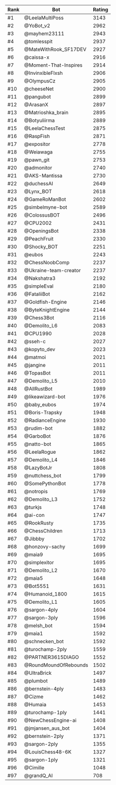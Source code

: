 Rank|Bot|Rating
---|---|---
#1|@LeelaMultiPoss|3143
#2|@YoBot_v2|2962
#3|@mayhem23111|2943
#4|@tomlesspit|2937
#5|@MateWithRook_SF17DEV|2927
#6|@caissa-x|2916
#7|@Moment-That-Inspires|2914
#8|@InvinxibleFlxsh|2906
#9|@OlympusCz|2905
#10|@cheeseNet|2900
#11|@pangubot|2899
#12|@ArasanX|2897
#13|@Matrioshka_brain|2895
#14|@Botyuliirma|2889
#15|@LeelaChessTest|2875
#16|@RaspFish|2871
#17|@expositor|2778
#18|@Weiawaga|2755
#19|@pawn_git|2753
#20|@admonitor|2740
#21|@AKS-Mantissa|2730
#22|@duchessAI|2649
#23|@Lynx_BOT|2618
#24|@GameRoManBot|2602
#25|@simbelmyne-bot|2589
#26|@ColossusBOT|2496
#27|@CPU2002|2431
#28|@OpeningsBot|2338
#29|@PeachFruit|2330
#30|@Shocky_BOT|2251
#31|@eubos|2243
#32|@ChessNoobComp|2237
#33|@Ukraine-team-creator|2237
#34|@Nakshatra3|2192
#35|@simpleEval|2180
#36|@FataliiBot|2162
#37|@Goldfish-Engine|2146
#38|@ByteKnightEngine|2144
#39|@Chess3Bot|2116
#40|@Demolito_L6|2083
#41|@CPU1990|2028
#42|@sseh-c|2027
#43|@kopyto_dev|2023
#44|@matmoi|2021
#45|@jangine|2011
#46|@TopasBot|2011
#47|@Demolito_L5|2010
#48|@AllRustBot|1989
#49|@likeawizard-bot|1976
#50|@baby_eubos|1974
#51|@Boris-Trapsky|1948
#52|@RadianceEngine|1930
#53|@rudim-bot|1882
#54|@GarboBot|1876
#55|@natto-bot|1865
#56|@LeelaRogue|1862
#57|@Demolito_L4|1846
#58|@LazyBotJr|1808
#59|@nuttchess_bot|1799
#60|@SomePythonBot|1778
#61|@notropis|1769
#62|@Demolito_L3|1752
#63|@turkjs|1748
#64|@ai-con|1747
#65|@RookRusty|1735
#66|@ChessChildren|1713
#67|@Jibbby|1702
#68|@honzovy-sachy|1699
#69|@maia9|1695
#70|@simplexitor|1695
#71|@Demolito_L2|1670
#72|@maia5|1648
#73|@Bot5551|1631
#74|@Humanoid_1800|1615
#75|@Demolito_L1|1605
#76|@sargon-4ply|1604
#77|@sargon-3ply|1596
#78|@melsh_bot|1594
#79|@maia1|1592
#80|@schnecken_bot|1592
#81|@turochamp-2ply|1559
#82|@PARTNER3615DIAGO|1552
#83|@RoundMoundOfRebounds|1502
#84|@UltraBrick|1497
#85|@plumbot|1489
#86|@bernstein-4ply|1483
#87|@Cizme|1462
#88|@Humaia|1453
#89|@turochamp-1ply|1441
#90|@NewChessEngine-ai|1408
#91|@jmjansen_aus_bot|1404
#92|@bernstein-2ply|1371
#93|@sargon-2ply|1355
#94|@LouisChess48-6K|1327
#95|@sargon-1ply|1321
#96|@Cimille|1048
#97|@grandQ_AI|708
